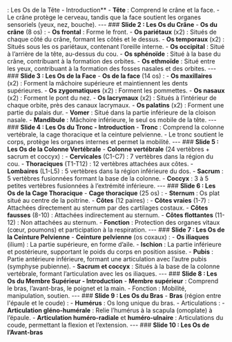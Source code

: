 : Les Os de la Tête - Introduction** - **Tête** : Comprend le crâne et la face. - Le crâne protège le cerveau, tandis que la face soutient les organes sensoriels (yeux, nez, bouche). --- ### **Slide 2 : Les Os du Crâne** - **Os du crâne** (8 os) : - **Os frontal** : Forme le front. - **Os pariétaux** (x2) : Situés de chaque côté du crâne, formant les côtés et le dessus. - **Os temporaux** (x2) : Situés sous les os pariétaux, contenant l’oreille interne. - **Os occipital** : Situé à l’arrière de la tête, au-dessus du cou. - **Os sphénoïde** : Situé à la base du crâne, contribuant à la formation des orbites. - **Os ethmoïde** : Situé entre les yeux, contribuant à la formation des fosses nasales et des orbites. --- ### **Slide 3 : Les Os de la Face** - **Os de la face** (14 os) : - **Os maxillaires** (x2) : Forment la mâchoire supérieure et maintiennent les dents supérieures. - **Os zygomatiques** (x2) : Forment les pommettes. - **Os nasaux** (x2) : Forment le pont du nez. - **Os lacrymaux** (x2) : Situés à l’intérieur de chaque orbite, près des canaux lacrymaux. - **Os palatins** (x2) : Forment une partie du palais dur. - **Vomer** : Situé dans la partie inférieure de la cloison nasale. - **Mandibule** : Mâchoire inférieure, le seul os mobile de la tête. --- ### **Slide 4 : Les Os du Tronc - Introduction** - **Tronc** : Comprend la colonne vertébrale, la cage thoracique et la ceinture pelvienne. - Le tronc soutient le corps, protège les organes internes et permet la mobilité. --- ### **Slide 5 : Les Os de la Colonne Vertébrale** - **Colonne vertébrale** (24 vertèbres + sacrum et coccyx) : - **Cervicales** (C1-C7) : 7 vertèbres dans la région du cou. - **Thoraciques** (T1-T12) : 12 vertèbres attachées aux côtes. - **Lombaires** (L1-L5) : 5 vertèbres dans la région inférieure du dos. - **Sacrum** : 5 vertèbres fusionnées formant la base de la colonne. - **Coccyx** : 3 à 5 petites vertèbres fusionnées à l’extrémité inférieure. --- ### **Slide 6 : Les Os de la Cage Thoracique** - **Cage thoracique** (25 os) : - **Sternum** : Os plat situé au centre de la poitrine. - **Côtes** (12 paires) : - **Côtes vraies** (1-7) : Attachées directement au sternum par des cartilages costaux. - **Côtes fausses** (8-10) : Attachées indirectement au sternum. - **Côtes flottantes** (11-12) : Non attachées au sternum. - **Fonction** : Protection des organes vitaux (cœur, poumons) et participation à la respiration. --- ### **Slide 7 : Les Os de la Ceinture Pelvienne** - **Ceinture pelvienne** (os coxaux) : - **Os iliaques** (ilium) : La partie supérieure, en forme d’aile. - **Ischion** : La partie inférieure et postérieure, supportant le poids du corps en position assise. - **Pubis** : Partie antérieure inférieure, formant une articulation avec l’autre pubis (symphyse pubienne). - **Sacrum et coccyx** : Situés à la base de la colonne vertébrale, formant l’articulation avec les os iliaques. --- ### **Slide 8 : Les Os du Membre Supérieur - Introduction** - **Membre supérieur** : Comprend le bras, l’avant-bras, le poignet et la main. - Fonction : Mobilité, manipulation, soutien. --- ### **Slide 9 : Les Os du Bras** - **Bras** (région entre l'épaule et le coude) : - **Humérus** : Os long unique du bras. - Articulations : - **Articulation gléno-humérale** : Relie l’humérus à la scapula (omoplate) à l’épaule. - **Articulation huméro-radiale** et **huméro-ulnaire** : Articulations du coude, permettant la flexion et l’extension. --- ### **Slide 10 : Les Os de l’Avant-bras**